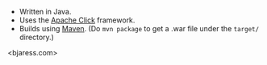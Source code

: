 * Written in Java.
* Uses the [Apache Click](https://click.apache.org/) framework.
* Builds using [Maven](https://maven.apache.org/).  (Do `mvn package` to
  get a .war file under the `target/` directory.)


<bjaress.com>
